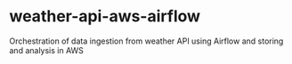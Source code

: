 # weather-api-aws-airflow
Orchestration of data ingestion from weather API using Airflow and storing and analysis in AWS
